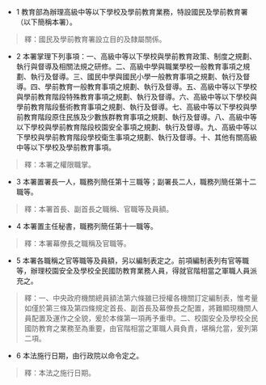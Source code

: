 * 1 教育部為辦理高級中等以下學校及學前教育業務，特設國民及學前教育署（以下簡稱本署）。

> 釋：國民及學前教育署設立目的及隸屬關係。

* 2 本署掌理下列事項：一、高級中等以下學校與學前教育政策、制度之規劃、執行與督導及相關法規之研修。二、高級中學與職業學校一般教育事項之規劃、執行及督導。三、國民中學與國民小學一般教育事項之規劃、執行及督導。四、學前教育一般教育事項之規劃、執行及督導。五、高級中等以下學校與學前教育階段特殊教育事項之規劃、執行及督導。六、高級中等以下學校與學前教育階段藝術教育事項之規劃、執行及督導。七、高級中等以下學校與學前教育階段原住民族及少數族群教育事項之規劃、執行及督導。八、高級中等以下學校與學前教育階段校園安全事項之規劃、執行及督導。九、高級中等以下學校與學前教育階段學校衛生事項之規劃、執行及督導。十、其他有關高級中等以下學校及學前教育事項。

> 釋：本署之權限職掌。

* 3 本署置署長一人，職務列簡任第十三職等；副署長二人，職務列簡任第十二職等。

> 釋：本署首長、副首長之職稱、官職等及員額。

* 4 本署置主任秘書，職務列簡任第十一職等。

> 釋：本署幕僚長之職稱及官職等。

* 5 本署各職稱之官等職等及員額，另以編制表定之。前項編制表列有官等職等，辦理校園安全及學校全民國防教育業務人員，得就官階相當之軍職人員派充之。

> 釋：一、中央政府機關總員額法第六條雖已授權各機關訂定編制表，惟考量如僅於第三條及第四條規定首長、副首長及幕僚長之配置，將難顯現機關人員配置及運作之全貌，爰於本條第一項再予重申。二、校園安全及學校全民國防教育之業務至為重要，由官階相當之軍職人員負責，堪稱允當，爰列第二項。

* 6 本法施行日期，由行政院以命令定之。

> 釋：本法之施行日期。

